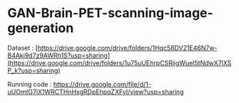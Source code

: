 # GAN-Brain-PET-scanning-image-generation

Dataset :
[https://drive.google.com/drive/folders/1Hqc58DV21E46N7w-B4Akj9d7z9AWRh1S?usp=sharing](https://drive.google.com/drive/folders/1u75uUEhrpCSRiigWueI5tNdwX7lXSP_k?usp=sharing)

Running code :
https://drive.google.com/file/d/1-uUOmtG7iX1WRCTHnHxgRDpEhpqZXFyI/view?usp=sharing

